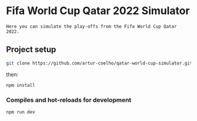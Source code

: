 # Fifa World Cup Qatar 2022 Simulator

```
Here you can simulate the play-offs from the Fifa World Cup Qatar 2022.
```

## Project setup

```bash
git clone https://github.com/artur-coelho/qatar-world-cup-simulator.git
```

then:

```
npm install
```

### Compiles and hot-reloads for development

```
npm run dev
```
